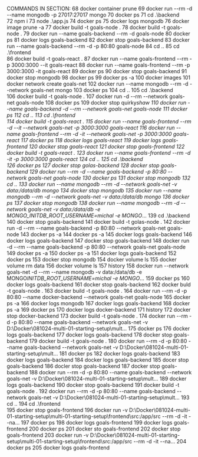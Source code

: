 COMMANDS IN SECTION:
68 docker container prune
69 docker run --rm -d --name mongodb -p 27017:27017 mongo
70 docker ps
71 cd .\backend\
 72 npm i
73 node .\app.js
74 docker ps
75 docker logs mongodb
76 docker image prune -a
77 docker build -t goals-node .
78 docker build -t goals-node .
79 docker run --name goals-backend --rm -d goals-node
80 docker ps
81 docker logs goals-backend
82 docker stop goals-backend
83 docker run --name goals-backend --rm -d -p 80:80 goals-node
84 cd ..
85 cd .\frontend\
 86 docker build -t goals-react .
87 docker run --name goals-frontend --rm -p 3000:3000 --it goals-react
88 docker run --name goals-frontend --rm -p 3000:3000 -it goals-react
89 docker ps
90 docker stop goals-backend
91 docker stop mongodb
98 docker ps
99 docker ps -a
100 docker images
101 docker network create goals-net
102 docker run --name mongodb --rm -d --network goals-net mongo
103 docker ps
104 cd ..
105 cd .\backend\
 106 docker build -t goals-node .
107 docker run -d --rm --network goals-net goals-node
108 docker ps
109 docker stop quirky*shaw
110 docker run --name goals-backend -d --rm --network goals-net goals-node
111 docker ps
112 cd ..
113 cd .\frontend\
 114 docker build -t goals-react .
115 docker run --name goals-frontend --rm -d --it --network goals-net -p 3000:3000 goals-react
116 docker run --name goals-frontend --rm -d -it --network goals-net -p 3000:3000 goals-react
117 docker ps
118 docker logs goals-react
119 docker logs goals-frontend
120 docker stop goals-react
121 docker stop goals-frontend
122 docker build -t goals-react .
123 docker run --name goals-frontend --rm -d -it -p 3000:3000 goals-react
124 cd ..
125 cd .\backend\
 126 docker ps
127 docker stop golas-backend
128 docker stop goals-backend
129 docker run --rm -d --name goals-backend -p 80:80 --network goals-net goals-node
130 docker ps
131 docker stop mongodb
132 cd ..
133 docker run --name mongodb --rm -d --network goals-net -v data:/data/db mongo
134 docker stop mongodb
135 docker run --name mongodb --rm -d --network goals-net -v data:/data/db mongo
136 docker ps
137 docker stop mongodb
138 docker run --name mongodb --rm -d --network goals-net -v data:/data/db -e MONGO_INITDB_ROOT_USERNAME=michal -e MONGO*...
139 cd .\backend\
 140 docker stop goals-backend
141 docker build -t golas-node .
142 docker run -d --rm --name goals-backend -p 80:80 --network goals-net goals-node
143 docker ps -a
144 docker ps -a
145 docker logs goals-backend
146 docker logs goals-backend
147 docker stop goals-backend
148 docker run -d --rm --name goals-backend -p 80:80 --network goals-net goals-node
149 docker ps -a
150 docker ps -a
151 docker logs goals-backend
152 docker ps
153 docker stop mongodb
154 docker volume ls
155 docker volume rm data
156 docker volume ls
157 history
158 docker run --network goals-net -d --rm --name mongodb -v data:/data/db -e MONGO*INITDB_ROOT_USERNAME=michal -e MONGO*...
159 docker ps
160 docker logs goals-backend
161 docker stop goals-backend
162 docker buld -t goals-node .
163 docker build -t goals-node .
164 docker run --rm -d -p 80:80 --name docker-backend --network goals-net goals-node
165 docker ps -a
166 docker logs mongodb
167 docker logs goals-backend
168 docker ps -a
169 docker ps
170 docker logs docker-backend
171 history
172 docker stop docker-backend
173 docker build -t goals-node .
174 docker run --rm -d -p 80:80 --name goals-backend --network goals-net -v D:\Docker\081024-multi-01-starting-setup\mult...
175 docker ps
176 docker logs goals-backend
177 docker logs goals-backend
178 docker stop goals-backend
179 docker build -t goals-node .
180 docker run --rm -d -p 80:80 --name goals-backend --network goals-net -v D:\Docker\081024-multi-01-starting-setup\mult...
181 docker ps
182 docker logs goals-backend
183 docker logs goals-backend
184 docker logs goals-backend
185 docer stop goals-backend
186 docler stop goals-backend
187 docker stop goals-backend
188 docker run --rm -d -p 80:80 --name goals-backend --network goals-net -v D:\Docker\081024-multi-01-starting-setup\mult...
189 docker logs goals-backend
190 docker stop goals-backend
191 docker build -t goals-node .
192 docker run --rm -d -p 80:80 --name goals-backend --network goals-net -v D:\Docker\081024-multi-01-starting-setup\mult...
193 cd ..
194 cd .\frontend\
 195 docker stop goals-frontend
196 docker run -v D:\Docker\081024-multi-01-starting-setup\multi-01-starting-setup\frontend\src:/app/src --rm -d -it --na...
197 docker ps
198 docker logs goals-frontend
199 docker logs goals-frontend
200 docker ps
201 docker sto goals-frontend
202 docker stop goals-frontend
203 docker run -v D:\Docker\081024-multi-01-starting-setup\multi-01-starting-setup\frontend\src:/app/src --rm -d -it --na...
204 docker ps
205 docker logs goals-frontend
